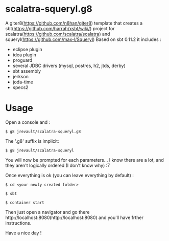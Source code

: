 scalatra-squeryl.g8
===================

A giter8(https://github.com/n8han/giter8) template that creates a sbt(https://github.com/harrah/xsbt/wiki/) project for scalatra(https://github.com/scalatra/scalatra) and squeryl(https://github.com/max-l/Squeryl)
Based on sbt 0.11.2 it includes :
* eclipse plugin
* idea plugin
* proguard
* several JDBC drivers (mysql, postres, h2, jtds, derby)
* sbt assembly
* jerkson
* joda-time
* specs2

Usage
===================
Open a console and :

    $ g8 jrevault/scalatra-squeryl.g8

The '.g8' suffix is implicit:

    $ g8 jrevault/scalatra-squeryl

You will now be prompted for each parameters... I know there are a lot, and they aren't logically ordered (I don't know why) :7

Once everything is ok (you can leave everything by default) :
    
    $ cd <your newly created folder>
    
    $ sbt
    
    $ container start
    
Then just open a navigator and go there http://localhost:8080(http://localhost:8080) and you'll have frther instructions.

Have a nice day !